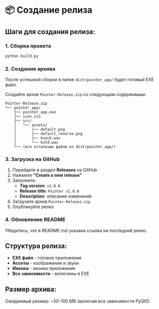 # 📦 Создание релиза

## Шаги для создания релиза:

### 1. Сборка проекта
```bash
python build.py
```

### 2. Создание архива
После успешной сборки в папке `dist/pointer_app/` будет готовый EXE файл.

Создайте архив `Pointer-Release.zip` со следующим содержимым:
```
Pointer-Release.zip
└── pointer_app/
    ├── pointer_app.exe
    ├── icon.ico
    ├── src/
    │   └── assets/
    │       ├── default.png
    │       ├── default_reverse.png
    │       ├── knock.wav
    │       └── hold.wav
    └── (все остальные файлы из dist/pointer_app/)
```

### 3. Загрузка на GitHub
1. Перейдите в раздел **Releases** на GitHub
2. Нажмите **"Create a new release"**
3. Заполните:
   - **Tag version**: `v1.0.0`
   - **Release title**: `Pointer v1.0.0`
   - **Description**: описание изменений
4. Загрузите архив `Pointer-Release.zip`
5. Опубликуйте релиз

### 4. Обновление README
Убедитесь, что в README.md указана ссылка на последний релиз.

## Структура релиза:
- **EXE файл** - готовое приложение
- **Ассеты** - изображения и звуки
- **Иконка** - иконка приложения
- **Все зависимости** - включены в EXE

## Размер архива:
Ожидаемый размер: ~50-100 MB (включая все зависимости PyQt5) 